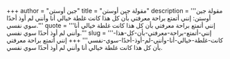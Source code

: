 +++
author = "جين أوستن"
title = "مقولة جين أوستن"
description = '''مقولة جين أوستن: إنني أتمتع براحة معرفتي بأن كل هذا كانت غلطة خيالي أنا وأنني لم أوذ أحدًا سوي نفسي.'''
quote = '''إنني أتمتع براحة معرفتي بأن كل هذا كانت غلطة خيالي أنا وأنني لم أوذ أحدًا سوي نفسي.'''
slug = '''إنني-أتمتع-براحة-معرفتي-بأن-كل-هذا-كانت-غلطة-خيالي-أنا-وأنني-لم-أوذ-أحدًا-سوي-نفسي'''
+++
إنني أتمتع براحة معرفتي بأن كل هذا كانت غلطة خيالي أنا وأنني لم أوذ أحدًا سوي نفسي.
